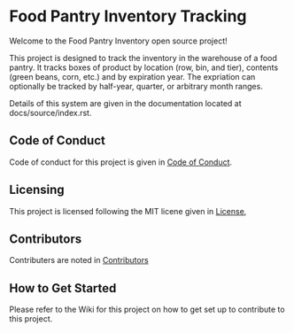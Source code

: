 # Food Pantry Inventory Tracking

Welcome to the Food Pantry Inventory open source project!

This project is designed to track the inventory in the warehouse of a food
pantry.  It tracks boxes of product by location (row, bin, and  tier), contents
(green beans, corn, etc.) and by expiration year.  The expriation can 
optionally be tracked by half-year, quarter, or arbitrary month ranges.

Details of this system are given in the documentation located at docs/source/index.rst.

## Code of Conduct

Code of conduct for this project is given in 
[Code of Conduct](Code_of_Conduct.md).

## Licensing

This project is licensed following the MIT licene given in
[License](LICENSE),

## Contributors

Contributers are noted in [Contributors](Contributors.md)

## How to Get Started

Please refer to the Wiki for this project on how to get set up to contribute
to this project.
